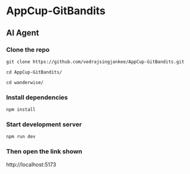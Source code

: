 # AppCup-GitBandits

## AI Agent

### Clone the repo

`git clone https://github.com/vedrajsingjankee/AppCup-GitBandits.git`

`cd AppCup-GitBandits/`

`cd wanderwise/`


### Install dependencies

`npm install`


### Start development server

`npm run dev`


### Then open the link shown 
http://localhost:5173
